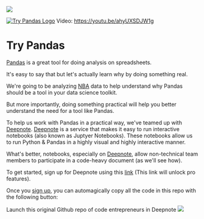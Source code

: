 
[<img src="https://deepnote.com/buttons/launch-in-deepnote.svg">](https://deepnote.com/launch?url=https://github.com/cmg777/Try-Pandas) 

[![Try Pandas Logo](https://static.codingforentrepreneurs.com/media/projects/try-pandas/images/share/Try_Pandas_Share.png)](https://www.codingforentrepreneurs.com/projects/try-pandas)
Video: https://youtu.be/ahyUXSDJW1g

# Try Pandas

[Pandas](https://pandas.pydata.org/) is a great tool for doing analysis on spreadsheets.

It's easy to say that but let's actually learn why by doing something real.

We're going to be analyzing [NBA](https://www.nba.com/stats/) data to help understand why Pandas should be a tool in your data science toolkit.

But more importantly, doing something practical will help you better understand the need for a tool like Pandas.

To help us work with Pandas in a practical way, we've teamed up with [Deepnote](https://deepnote.com/referral?token=cfe). [Deepnote](https://deepnote.com/referral?token=cfe) is a service that makes it easy to run interactive notebooks (also known as Juptyer Notebooks). These notebooks allow us to run Python & Pandas in a highly visual and highly interactive manner.

What's better, notebooks, especially on [Deepnote](https://deepnote.com/referral?token=cfe), allow non-technical team members to participate in a code-heavy document (as we'll see how).

To get started, sign up for Deepnote using this [link](https://deepnote.com/referral?token=cfe) (This link will unlock pro features).

Once you [sign up](https://deepnote.com/referral?token=cfe), you can automagically copy all the code in this repo with the following button:

Launch this original Github repo of code entrepreneurs in Deepnote
[<img src="https://deepnote.com/buttons/launch-in-deepnote.svg">](https://deepnote.com/launch?url=https://github.com/codingforentrepreneurs/Try-Pandas)

